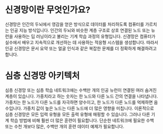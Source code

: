 # 신경망이란 무엇인가요?
신경망은 인간의 두뇌에서 영감을 얻은 방식으로 데이터를 처리하도록 컴퓨터를 가르치는 인공 지능 방식입니다. 
인간의 두뇌와 비슷한 계층 구조로 상호 연결된 노드 또는 뉴런을 사용하는 딥 러닝이라고 불리는 기계 학습 과정의 유형입니다. 
신경망은 컴퓨터가 실수에서 배우고 지속적으로 개선하는 데 사용하는 적응형 시스템을 생성합니다. 따라서 인공 신경망은 문서 요약 또는 얼굴 인식과 같은 복잡한 문제를 더 정확하게 해결하려고 합니다.


# 심층 신경망 아키텍처
심층 신경망 또는 심층 학습 네트워크에는 수백만 개의 인공 뉴런이 연결된 여러 숨겨진 계층이 있습니다. 
가중치라고 하는 숫자는 한 노드와 다른 노드 간의 연결을 나타냅니다. 
가중치는 한 노드가 다른 노드를 자극하면 양수이고, 한 노드가 다른 노드를 억제하면 음수입니다. 가중치 값이 높은 노드는 다른 노드에 더 많은 영향을 미칩니다.
이론적으로 심층 신경망은 모든 입력 유형을 모든 출력 유형에 매핑할 수 있습니다. 
그러나 다른 기계 학습 방법에 비해 훨씬 더 많은 훈련이 필요합니다. 단순한 네트워크에 필요한 수백 또는 수천 개보다 많은, 수백만 개의 훈련 데이터 예제가 필요합니다.

 
